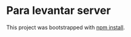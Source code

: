 # Para levantar server

This project was bootstrapped with [npm install](https://github.com/facebook/create-react-app).
